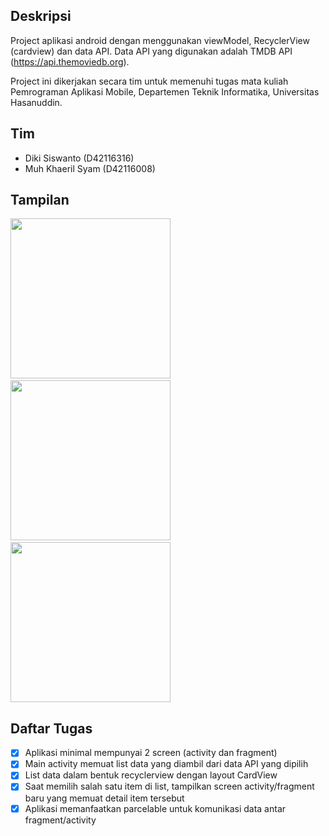 ## Deskripsi

Project aplikasi android dengan menggunakan viewModel, RecyclerView (cardview) dan data API. Data API yang digunakan adalah TMDB API (https://api.themoviedb.org).

Project ini dikerjakan secara tim untuk memenuhi tugas mata kuliah Pemrograman Aplikasi Mobile, Departemen Teknik Informatika, Universitas Hasanuddin.

## Tim

* Diki Siswanto (D42116316)
* Muh Khaeril Syam (D42116008)

## Tampilan

<img src="https://i.ibb.co/F8MXDV5/Screenshot-1558306866.png" width="256px">&nbsp;&nbsp;&nbsp;&nbsp;<img src="https://i.ibb.co/TY5TJCJ/Screenshot-1558306890.png" width="256px">&nbsp;&nbsp;&nbsp;&nbsp;<img src="https://i.ibb.co/rv26ByZ/Screenshot-1558306898.png" width="256px">


## Daftar Tugas

- [x] Aplikasi minimal mempunyai 2 screen (activity dan fragment)
- [x] Main activity memuat list data yang diambil dari data API yang dipilih
- [x] List data dalam bentuk recyclerview dengan layout CardView
- [x] Saat memilih salah satu item di list, tampilkan screen activity/fragment baru yang memuat detail item tersebut
- [x] Aplikasi memanfaatkan parcelable untuk komunikasi data antar fragment/activity
